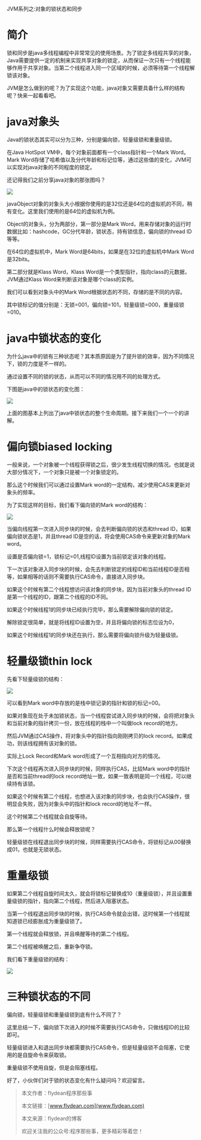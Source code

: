 JVM系列之:对象的锁状态和同步

# 简介

锁和同步是java多线程编程中非常常见的使用场景。为了锁定多线程共享的对象，Java需要提供一定的机制来实现共享对象的锁定，从而保证一次只有一个线程能够作用于共享对象。当第二个线程进入同一个区域的时候，必须等待第一个线程解锁该对象。

JVM是怎么做到的呢？为了实现这个功能，java对象又需要具备什么样的结构呢？快来一起看看吧。

# java对象头

Java的锁状态其实可以分为三种，分别是偏向锁，轻量级锁和重量级锁。

在Java HotSpot VM中，每个对象前面都有一个class指针和一个Mark Word。 Mark Word存储了哈希值以及分代年龄和标记位等，通过这些值的变化，JVM可以实现对java对象的不同程度的锁定。

还记得我们之前分享java对象的那张图吗？

![](https://img-blog.csdnimg.cn/20200618121615778.png?x-oss-process=image/watermark,type_ZmFuZ3poZW5naGVpdGk,shadow_0,text_aHR0cDovL3d3dy5mbHlkZWFuLmNvbQ==,size_35,color_8F8F8F,t_70)

javaObject对象的对象头大小根据你使用的是32位还是64位的虚拟机的不同，稍有变化。这里我们使用的是64位的虚拟机为例。

Object的对象头，分为两部分，第一部分是Mark Word，用来存储对象的运行时数据比如：hashcode，GC分代年龄，锁状态，持有锁信息，偏向锁的thread ID等等。

在64位的虚拟机中，Mark Word是64bits，如果是在32位的虚拟机中Mark Word是32bits。

第二部分就是Klass Word，Klass Word是一个类型指针，指向class的元数据，JVM通过Klass Word来判断该对象是哪个class的实例。

我们可以看到对象头中的Mark Word根据状态的不同，存储的是不同的内容。

其中锁标记的值分别是：无锁=001，偏向锁=101，轻量级锁=000，重量级锁=010。

# java中锁状态的变化

为什么java中的锁有三种状态呢？其本质原因是为了提升锁的效率，因为不同情况下，锁的力度是不一样的。

通过设置不同的锁的状态，从而可以不同的情况用不同的处理方式。

下图是java中的锁状态的变化图：

![](https://img-blog.csdnimg.cn/20200619212424286.png)

上面的图基本上列出了java中锁状态的整个生命周期。接下来我们一个一个的讲解。

# 偏向锁biased locking

一般来说，一个对象被一个线程获得锁之后，很少发生线程切换的情况。也就是说大部分情况下，一个对象只是被一个对象锁定的。

那么这个时候我们可以通过设置Mark word的一定结构，减少使用CAS来更新对象头的频率。

为了实现这样的目标，我们看下偏向锁的Mark word的结构：

![](https://img-blog.csdnimg.cn/20200619215207151.png)

当偏向线程第一次进入同步块的时候，会去判断偏向锁的状态和thread ID，如果偏向锁状态是1，并且thread ID是空的话，将会使用CAS命令来更新对象的Mark word。

设置是否偏向锁=1，锁标记=01,线程ID设置为当前锁定该对象的线程。

下一次该对象进入同步块的时候，会先去判断锁定的线程ID和当前线程ID是否相等，如果相等的话则不需要执行CAS命令，直接进入同步块。

如果这个时候有第二个线程想访问该对象的同步块，因为当前对象头的thread ID是第一个线程的ID，跟第二个线程的ID不同。

如果这个时候线程1的同步块已经执行完毕，那么需要解除偏向锁的锁定。

解除锁定很简单，就是将线程ID设置为空，并且将偏向锁的标志位设为0，

如果这个时候线程1的同步块还在执行，那么需要将偏向锁升级为轻量级锁。

# 轻量级锁thin lock

先看下轻量级锁的结构：

![](https://img-blog.csdnimg.cn/20200619221814770.png)

可以看到Mark word中存放的是栈中锁记录的指针和锁的标记=00。

如果对象现在处于未加锁状态，当一个线程尝试进入同步块的时候，会将把对象头和当前对象的指针拷贝一份，放在线程的栈中一个叫做lock record的地方。

然后JVM通过CAS操作，将对象头中的指针指向刚刚拷贝的lock record。如果成功，则该线程拥有该对象的锁。

实际上Lock Record和Mark word形成了一个互相指向对方的情况。

下次这个线程再次进入同步块的时候，同样执行CAS，比较Mark word中的指针是否和当前thread的lock record地址一致，如果一致表明是同一个线程，可以继续持有该锁。

如果这个时候有第二个线程，也想进入该对象的同步块，也会执行CAS操作，很明显会失败，因为对象头中的指针和lock record的地址不一样。

这个时候第二个线程就会自旋等待。

那么第一个线程什么时候会释放锁呢？

轻量级锁在线程退出同步块的时候，同样需要执行CAS命令，将锁标记从00替换成01，也就是无锁状态。


# 重量级锁

如果第二个线程自旋时间太久，就会将锁标记替换成10（重量级锁），并且设置重量级锁的指针，指向第二个线程，然后进入阻塞状态。

当第一个线程退出同步块的时候，执行CAS命令就会出错，这时候第一个线程就知道锁已经膨胀成为重量级锁了。

第一个线程就会释放锁，并且唤醒等待的第二个线程。

第二个线程被唤醒之后，重新争夺锁。

我们看下重量级锁的结构：

![](https://img-blog.csdnimg.cn/20200619224613221.png)

# 三种锁状态的不同

偏向锁，轻量级锁和重量级锁到底有什么不同了？

这里总结一下，偏向锁下次进入的时候不需要执行CAS命令，只做线程ID的比较即可。

轻量级锁进入和退出同步块都需要执行CAS命令，但是轻量级锁不会阻塞，它使用的是自旋命令来获取锁。

重量级锁不使用自旋，但是会阻塞线程。

好了，小伙伴们对于锁的状态变化有什么疑问吗？欢迎留言。

> 本文作者：flydean程序那些事
> 
> 本文链接：[www.flydean.com](www.flydean.com)
> 
> 本文来源：flydean的博客
> 
> 欢迎关注我的公众号:程序那些事，更多精彩等着您！


















